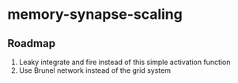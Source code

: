 # memory-synapse-scaling

## Roadmap

1. Leaky integrate and fire instead of this simple activation function
2. Use Brunel network instead of the grid system
 
